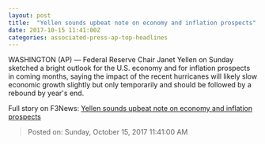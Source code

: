 ```yaml
---
layout: post
title:  "Yellen sounds upbeat note on economy and inflation prospects"
date: 2017-10-15 11:41:00Z
categories: associated-press-ap-top-headlines
---
```


WASHINGTON (AP) — Federal Reserve Chair Janet Yellen on Sunday sketched a bright outlook for the U.S. economy and for inflation prospects in coming months, saying the impact of the recent hurricanes will likely slow economic growth slightly but only temporarily and should be followed by a rebound by year's end.


Full story on F3News: [Yellen sounds upbeat note on economy and inflation prospects](http://www.f3nws.com/n/2ajzrC)

> Posted on: Sunday, October 15, 2017 11:41:00 AM
